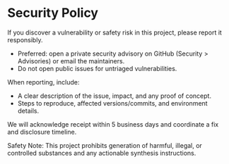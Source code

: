 # Security Policy

If you discover a vulnerability or safety risk in this project, please report it responsibly.

- Preferred: open a private security advisory on GitHub (Security > Advisories) or email the maintainers.
- Do not open public issues for untriaged vulnerabilities.

When reporting, include:
- A clear description of the issue, impact, and any proof of concept.
- Steps to reproduce, affected versions/commits, and environment details.

We will acknowledge receipt within 5 business days and coordinate a fix and disclosure timeline.

Safety Note: This project prohibits generation of harmful, illegal, or controlled substances and any actionable synthesis instructions.
